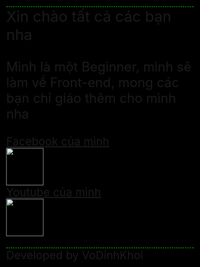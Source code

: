 <html style="background-color: black">
<link rel="stylesheet" href="index.css">
    <head>
    <style>
   .style {border-top-style: dotted;
     border-color: green;
     background-color: black;
   }
</style>
   </head>
    <body class="body">
   <p style="font-size: 40px" class="style">Xin chào tất cả các bạn nha</p>
   <p  style="font-size: 35px">Mình là một Beginner, mình sẽ làm về Front-end, mong các bạn chỉ giáo thêm cho mình nha</p>
    <a href="https://www.facebook.com/UnknownX.2007/"  style="font-size: 30px">Facebook của mình</a> <br/>
   <img src="https://tse4.mm.bing.net/th?id=OIP.iSE7fOtQA9P_eqFgVA5_ogHaGZ&pid=Api&P=0&w=198&h=172" width="100" height="100"> <br/>
   <a href="https://www.youtube.com/channel/UCcs0UoG0pqi7K_XcrI59SBw" style="font-size: 30px">Youtube của mình</a> <br/>
   <img src="https://tse1.mm.bing.net/th?id=OIP.Gjm7_ItVSXAIIEhKgA_HmwHaE8&pid=Api&P=0&w=226&h=152" width="100" height="100"> 
   <p style="font-size: 30px" class="style">Developed by VoDinhKhoi</p>
   </body>
</html>